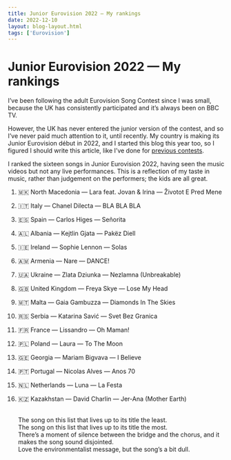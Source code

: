 ```yaml
---
title: Junior Eurovision 2022 — My rankings
date: 2022-12-10
layout: blog-layout.html
tags: ['Eurovision']
---
```


# Junior Eurovision 2022 — My rankings

I’ve been following the adult Eurovision Song Contest since I was small, because the UK has consistently participated and it’s always been on BBC TV.

However, the UK has never entered the junior version of the contest, and so I’ve never paid much attention to it, until recently. My country is making its Junior Eurovision début in 2022, and I started this blog this year too, so I figured I should write this article, like I’ve done for [previous contests](tag/eurovision/).

I ranked the sixteen songs in Junior Eurovision 2022, having seen the music videos but not any live performances. This is a reflection of my taste in music, rather than judgement on the performers; the kids are all great.

1. 🇲🇰 North Macedonia — Lara feat. Jovan & Irina — <span lang="mk">Životot E Pred Mene</span>
1. 🇮🇹 Italy — Chanel Dilecta — <span lang="it">BLA BLA BLA</span>
1. 🇪🇸 Spain — Carlos Higes — <span lang="es">Señorita</span>
1. 🇦🇱 Albania — Kejtlin Gjata — <span lang="sq">Pakëz Diell</span>
1. 🇮🇪 Ireland — Sophie Lennon — <span lang="ga">Solas</span>
1. 🇦🇲 Armenia — Nare — <span lang="en">DANCE!</span>
1. 🇺🇦 Ukraine — Zlata Dziunka — <span lang="uk">Nezlamna</span> (Unbreakable)
1. 🇬🇧 United Kingdom — Freya Skye — <span lang="en">Lose My Head</span>
1. 🇲🇹 Malta — Gaia Gambuzza — <span lang="en">Diamonds In The Skies</span>
1. 🇷🇸 Serbia — Katarina Savić — <span lang="sr">Svet Bez Granica</span>
1. 🇫🇷 France — Lissandro — <span lang="fr">Oh Maman!</span>
1. 🇵🇱 Poland — Laura — <span lang="en">To The Moon</span>
1. 🇬🇪 Georgia — Mariam Bigvava — <span lang="en">I Believe</span>
1. 🇵🇹 Portugal — Nicolas Alves — <span lang="pt">Anos 70</span>
1. 🇳🇱 Netherlands — Luna — <span lang="it">La Festa</span>
1. 🇰🇿 Kazakhstan — David Charlin — <span lang="kk">Jer-Ana</span> (Mother Earth)

   <br>The song on this list that lives up to its title the least.
   <br>The song on this list that lives up to its title the most.
   <br>There’s a moment of silence between the bridge and the chorus, and it makes the song sound disjointed.
   <br>Love the environmentalist message, but the song’s a bit dull.
